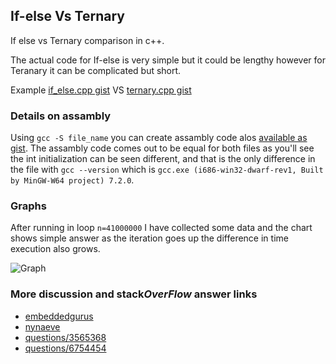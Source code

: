 ## If-else Vs Ternary

If else vs Ternary comparison in c++.

The actual code for If-else is very simple but it could be lengthy however for Teranary it can be complicated but short. 

Example
[if_else.cpp gist](https://gist.githubusercontent.com/bhaumikmistry/cffd44f80b7beca4860cb1876adb8e33/raw/3f708ce9cd465bfaeae8860e30ee4f6399502f65/if_else.cpp)
VS
[ternary.cpp gist](https://gist.githubusercontent.com/bhaumikmistry/cffd44f80b7beca4860cb1876adb8e33/raw/3f708ce9cd465bfaeae8860e30ee4f6399502f65/ternary.cpp)

### Details on assambly
Using ```gcc -S file_name``` you can create assambly code alos [available as gist](https://gist.github.com/bhaumikmistry/cffd44f80b7beca4860cb1876adb8e33). The assambly code comes out to be equal for both files as you'll see the int initialization can be seen different, and that is the only difference in the file with ```gcc --version``` which is ```gcc.exe (i686-win32-dwarf-rev1, Built by MinGW-W64 project) 7.2.0```.

### Graphs
After running in loop ```n=41000000``` I have collected some data and the chart shows simple answer as the iteration goes up the difference in time execution also grows.

![Graph](https://gist.githubusercontent.com/bhaumikmistry/cffd44f80b7beca4860cb1876adb8e33/raw/3f708ce9cd465bfaeae8860e30ee4f6399502f65/graph.png)


### More discussion and stack*OverFlow* answer links
+ [embeddedgurus](https://embeddedgurus.com/stack-overflow/2009/02/efficient-c-tips-6-dont-use-the-ternary-operator/)
+ [nynaeve](http://www.nynaeve.net/?p=178)
+ [questions/3565368](https://stackoverflow.com/questions/3565368/ternary-operator-vs-if-else)
+ [questions/6754454](https://stackoverflow.com/questions/6754454/speed-difference-between-if-else-and-ternary-operator-in-c)